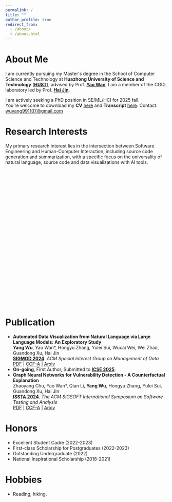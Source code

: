 ```yaml
---
permalink: /
title: ""
author_profile: true
redirect_from: 
  - /about/
  - /about.html
---
```


About Me
======
<!-- <h2 style="background-color: #f4f4f4; margin-bottom: 20px; padding: 10px; color: #FF9999; background: #FFFFFF;">I will be in Santiago, Chile in June for SIGMOD 2024!</h2> -->
I am currently pursuing my Master's degree in the School of Computer Science and Technology at **Huazhong University of Science and Technology** ([**HUST**](https://www.hust.edu.cn/)), advised by Prof. [**Yao Wan**](http://wanyao.me/). I am a member of the CGCL laboratory led by Prof. [**Hai Jin**](https://scholar.google.ca/citations?user=o02W0aEAAAAJ&hl=en).

I am actively seeking a PhD position in SE/ML/HCI for 2025 fall.    
You’re welcome to download my **CV** [here](../assets/YangWu_CV.pdf) and **Transcript** [here](../assets/Transcript.pdf). Contact: [wuyang991107@gmail.com](mailto:wuyang991107@gmail.com)    
<!-- Contact: wuyang_emily@hust.edu.cn -->




Research Interests
======
<!-- My primary research interest lies in code intelligence, including code summarization and code generation, with a specific focus on natural language to visualization (NL2Vis). I am particularly interested in leveraging AI in the applications of tabular data and visualization. -->
My primary research interest lies in the intersection between Software Engineering and Human-Computer Interaction, including source code generation and summarization, with a specific focus on the universality of natural language, source code and data visualizations with AI tools.

<div>
    <svg id="vennDiagram" width="600" height="500"></svg>
</div>

<script src="https://d3js.org/d3.v5.min.js"></script>
<script>
    var svg = d3.select("#vennDiagram");

    // 更新为 Software Engineering, Artificial Intelligence, HCI
    var circlesData = [
        { cx: 175, cy: 300, r: 100, color: "orange", label: "Software Engineering" },
        { cx: 375, cy: 300, r: 100, color: "lightblue", label: "Artificial Intelligence" },
        { cx: 275, cy: 150, r: 100, color: "lightcoral", label: "Human-Computer Interaction" }
    ];

    // 创建圆
    var circles = svg.selectAll("circle")
        .data(circlesData)
        .enter()
        .append("circle")
        .attr("cx", d => d.cx)
        .attr("cy", d => d.cy)
        .attr("r", d => d.r)
        .attr("fill", d => d.color)
        .attr("class", "circle")
        .on("click", function (event, d) {
            circles.classed("highlight", false);
            d3.select(this).classed("highlight", true);
        });

    // 添加标签并加粗字体，增大字号
    svg.selectAll("text")
        .data(circlesData)
        .enter()
        .append("text")
        .attr("x", d => d.cx)
        .attr("y", d => d.cy)
        .attr("text-anchor", "middle")
        .attr("dy", ".35em")
        .text(d => d.label)
        .style("font-size", "18px")  // 增大字体
        .style("font-weight", "bold");  // 加粗字体

    // 鼠标悬停显示提示信息
    circles.on("mouseover", function(event, d) {
        svg.append("text")
            .attr("id", "tooltip")
            .attr("x", d.cx)
            .attr("y", d.cy - d.r - 10)
            .attr("text-anchor", "middle")
            .text(`This is ${d.label}`);
    }).on("mouseout", function() {
        d3.select("#tooltip").remove();
    });
</script>

<style>
    .circle {
        fill-opacity: 0.5;  /* 设置透明度 */
        transition: transform 0.3s ease, fill-opacity 0.3s ease;
    }
    .circle:hover {
        cursor: pointer;
    }
    .highlight {
        fill-opacity: 1;
        transform: scale(1.1);  /* 点击时放大 */
    }
</style>


Publication
======
- **Automated Data Visualization from Natural Language via Large Language Models: An Exploratory Study**  
  **Yang Wu**, Yao Wan\*, Hongyu Zhang, Yulei Sui, Wucai Wei, Wei Zhao, Guandong Xu, Hai Jin  
  [**SIGMOD 2024**](https://2024.sigmod.org/). *ACM Special Interest Group on Management of Data*  
  [PDF](../files/Automated_Data_Visualization_from_Natural_Language_via_Large_Language_Models_An_Exploratory_Study.pdf) | [CCF-A](#) | [Arxiv](https://arxiv.org/abs/2404.17136)
- **On-going**, First Author, Submitted to [**ICSE 2025**](https://conf.researchr.org/home/icse-2025).
- **Graph Neural Networks for Vulnerability Detection - A Counterfactual Explanation**  
  Zhaoyang Chu, Yao Wan\*, Qian Li, **Yang Wu**, Hongyu Zhang, Yulei Sui, Guandong Xu, Hai Jin  
  [**ISSTA 2024**](https://2024.issta.org/). *The ACM SIGSOFT International Symposium on Software Testing and Analysis*  
  [PDF](../files/istta24_code_gnn_explainer.pdf) | [CCF-A](#) | [Arxiv](https://arxiv.org/abs/2404.15687)
  
<!-- ======  -->
<!-- <div style="display: flex; align-items: center; margin-bottom: 20px;">
    <img src="../assets/publication_image.png" alt="Automated Data Visualization" style="width: 150px; height: auto; margin-right: 20px;" />
    <div>
        <h3>Automated Data Visualization from Natural Language via Large Language Models: An Exploratory Study</h3>
        <p>
            **Yang Wu**, Yao Wan*, Hongyu Zhang, Yulei Sui, Wucai Wei, Wei Zhao, Guandong Xu, Hai Jin<br />
            [**SIGMOD 2024**](https://2024.sigmod.org/). *ACM Special Interest Group on Management of Data*<br />
            This study explores automated data visualization techniques using large language models.
        </p>
        <a href="../files/Automated_Data_Visualization_from_Natural_Language_via_Large_Language_Models_An_Exploratory_Study.pdf" style="text-decoration: none; color: #FF9999;">Paper</a>
    </div>
</div>

<div style="display: flex; align-items: center; margin-bottom: 20px;">
    <img src="../assets/ongoing_publication_image.png" alt="Ongoing Research" style="width: 150px; height: auto; margin-right: 20px;" />
    <div>
        <h3>On-going, First Author, Submitted to ICSE 2025</h3>
        <p>
            This work focuses on innovative approaches in Software Engineering and is currently under review for ICSE 2025.
        </p>
    </div>
</div>

<div style="display: flex; align-items: center; margin-bottom: 20px;">
    <img src="../assets/gnn_publication_image.png" alt="Graph Neural Networks" style="width: 150px; height: auto; margin-right: 20px;" />
    <div>
        <h3>Graph Neural Networks for Vulnerability Detection - A Counterfactual Explanation</h3>
        <p>
            Zhaoyang Chu, Yao Wan*, Qian Li, **Yang Wu**, Hongyu Zhang, Yulei Sui, Guandong Xu, Hai Jin<br />
            [**ISSTA 2024**](https://2024.issta.org/). *The ACM SIGSOFT International Symposium on Software Testing and Analysis*<br />
            This paper investigates the application of graph neural networks for detecting software vulnerabilities.
        </p>
        <a href="../files/istta24_code_gnn_explainer.pdf" style="text-decoration: none; color: #FF9999;">Paper</a>
    </div>
</div> -->



Honors
======
- Excellent Student Cadre (2022-2023)
- First-class Scholarship for Postgraduates (2022-2023)
- Outstanding Undergraduate (2022)
- National Inspirational Scholarship (2018-2021)

Hobbies
======
- Reading, hiking.
<script type="text/javascript" src="//rf.revolvermaps.com/0/0/6.js?i=54e0ojatafc&amp;m=7&amp;c=e63100&amp;cr1=ffffff&amp;f=arial&amp;l=0&amp;bv=90&amp;lx=-420&amp;ly=420&amp;hi=20&amp;he=7&amp;hc=a8ddff&amp;rs=80" async="async"></script>
